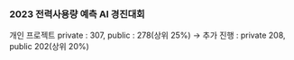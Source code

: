 ### 2023 전력사용량 예측 AI 경진대회
개인 프로젝트
private : 307, public : 278(상위 25%)
-> 추가 진행 : private 208, public 202(상위 20%)
